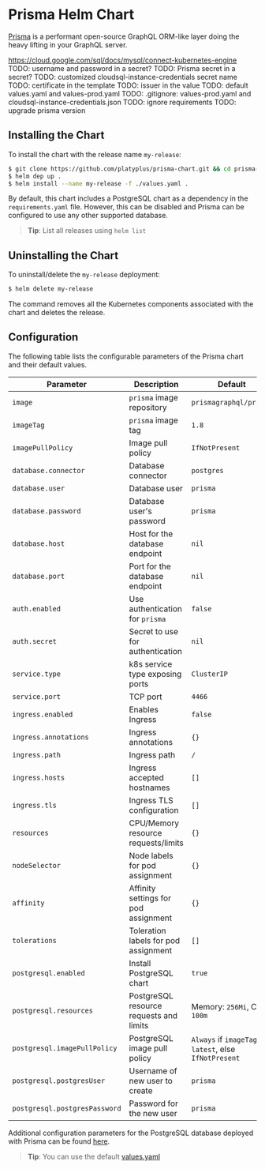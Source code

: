 # Prisma Helm Chart

[Prisma](https://prisma.io) is a performant open-source GraphQL ORM-like layer doing the heavy lifting in your GraphQL server.

https://cloud.google.com/sql/docs/mysql/connect-kubernetes-engine
TODO: username and password in a secret?
TODO: Prisma secret in a secret?
TODO: customized cloudsql-instance-credentials secret name
TODO: certificate in the template
TODO: issuer in the value
TODO: default values.yaml and values-prod.yaml
TODO: .gitignore: values-prod.yaml and cloudsql-instance-credentials.json
TODO: ignore requirements
TODO: upgrade prisma version

## Installing the Chart

To install the chart with the release name `my-release`:

```bash
$ git clone https://github.com/platyplus/prisma-chart.git && cd prisma-chart
$ helm dep up .
$ helm install --name my-release -f ./values.yaml .
```

By default, this chart includes a PostgreSQL chart as a dependency in the `requirements.yaml` file. However, this can be disabled and Prisma can be configured to use any other supported database.

> **Tip**: List all releases using `helm list`

## Uninstalling the Chart

To uninstall/delete the `my-release` deployment:

```bash
$ helm delete my-release
```

The command removes all the Kubernetes components associated with the chart and deletes the release.

## Configuration

The following table lists the configurable parameters of the Prisma chart and their default values.

| Parameter                     | Description                                  | Default                                                              |
| ----------------------------- | -------------------------------------------- | -------------------------------------------------------------------- |
| `image`                       | `prisma` image repository                    | `prismagraphql/prisma`                                               |
| `imageTag`                    | `prisma` image tag                           | `1.8`                                                                |
| `imagePullPolicy`             | Image pull policy                            | `IfNotPresent`                                                       |
| `database.connector`          | Database connector                           | `postgres`                                                           |
| `database.user`               | Database user                                | `prisma`                                                             |
| `database.password`           | Database user's password                     | `prisma`                                                             |
| `database.host`               | Host for the database endpoint               | `nil`                                                                |
| `database.port`               | Port for the database endpoint               | `nil`                                                                |
| `auth.enabled`                | Use authentication for `prisma`              | `false`                                                              |
| `auth.secret`                 | Secret to use for authentication             | `nil`                                                                |
| `service.type`                | k8s service type exposing ports              | `ClusterIP`                                                          |
| `service.port`                | TCP port                                     | `4466`                                                               |
| `ingress.enabled`             | Enables Ingress                              | `false`                                                              |
| `ingress.annotations`         | Ingress annotations                          | `{}`                                                                 |
| `ingress.path`                | Ingress path                                 | `/`                                                                  |
| `ingress.hosts`               | Ingress accepted hostnames                   | `[]`                                                                 |
| `ingress.tls`                 | Ingress TLS configuration                    | `[]`                                                                 |
| `resources`                   | CPU/Memory resource requests/limits          | `{}`                                                                 |
| `nodeSelector`                | Node labels for pod assignment               | `{}`                                                                 |
| `affinity`                    | Affinity settings for pod assignment         | `{}`                                                                 |
| `tolerations`                 | Toleration labels for pod assignment         | `[]`                                                                 |
| `postgresql.enabled`          | Install PostgreSQL chart                     | `true`                                                               |
| `postgresql.resources`        | PostgreSQL resource requests and limits      | Memory: `256Mi`, CPU: `100m`                                         |
| `postgresql.imagePullPolicy`  | PostgreSQL image pull policy                 | `Always` if `imageTag` is `latest`, else `IfNotPresent`              |
| `postgresql.postgresUser`     | Username of new user to create               | `prisma`                                                             |
| `postgresql.postgresPassword` | Password for the new user                    | `prisma`                                                             |

Additional configuration parameters for the PostgreSQL database deployed with Prisma can be found [here](https://github.com/kubernetes/charts/tree/master/stable/postgresql).

> **Tip**: You can use the default [values.yaml](values.yaml)
